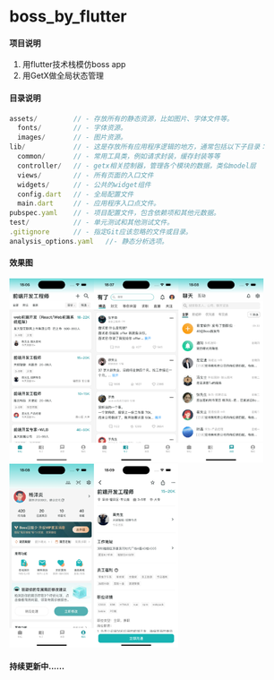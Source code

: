 # boss_by_flutter

#### 项目说明
1. 用flutter技术栈模仿boss app
2. 用GetX做全局状态管理

#### 目录说明
```js
assets/         // - 存放所有的静态资源，比如图片、字体文件等。
  fonts/        // - 字体资源。
  images/       // - 图片资源。
lib/            // - 这是存放所有应用程序逻辑的地方，通常包括以下子目录：
  common/       // - 常用工具类，例如请求封装，缓存封装等等
  controller/   // - getx相关控制器，管理各个模块的数据，类似model层
  views/        // - 所有页面的入口文件
  widgets/      // - 公共的widget组件
  config.dart   // - 全局配置文件
  main.dart     // - 应用程序入口点文件。
pubspec.yaml    // - 项目配置文件，包含依赖项和其他元数据。
test/           // - 单元测试和其他测试文件。
.gitignore      // - 指定Git应该忽略的文件或目录。
analysis_options.yaml   //- 静态分析选项。
```

#### 效果图
<img src="readme-file/1.png" alt="图像描述" width="30%"><img src="readme-file/2.png" alt="图像描述" width="30%"><img src="readme-file/3.png" alt="图像描述" width="30%"><img src="readme-file/4.png" alt="图像描述" width="30%"><img src="readme-file/5.png" alt="图像描述" width="30%">

#### 持续更新中......